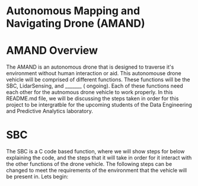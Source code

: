 # Autonomous Mapping and Navigating Drone (AMAND)

# AMAND Overview
The AMAND is an autonomous drone that is designed to traverse it's environment without human interaction or aid. This autonomouse drone vehicle  will be comprised of different functions. These functions will be the SBC, LidarSensing, and _______ ( ongoing). Each of these functions need each other for the autnomous drone vehicle to work properly. In this README.md file, we will be discussing the steps taken in order for this project to be intergratble for the upcoming students of the Data Engineering and Predictive Analytics laboratory.

# SBC 
The SBC is a C code based function, where we will show steps for below explaining the code, and the steps that it will take in order for it interact with the other functions of the drone vehicle. The following steps can be changed to meet the requirements of the environment that the vehicle will be present in. Lets begin: 
